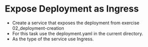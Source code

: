 # Expose Deployment as Ingress

- Create a service that exposes the deployment from exercise 02_deployment-creation
- For this task use the deployment.yaml in the current directory.
- As the type of the service use Ingress.